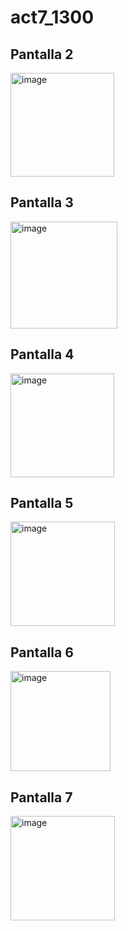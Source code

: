 # act7_1300


## Pantalla 2
<img width="166" alt="image" src="https://github.com/user-attachments/assets/a3761005-9ac6-444a-991a-5a5ad32807f3" />

## Pantalla 3
<img width="171" alt="image" src="https://github.com/user-attachments/assets/f7f6f531-5771-444a-bb4f-0e46982e631b" />

## Pantalla 4
<img width="166" alt="image" src="https://github.com/user-attachments/assets/43ad067c-e3a2-4dac-b03f-7281f6c19c63" />

## Pantalla 5
<img width="167" alt="image" src="https://github.com/user-attachments/assets/eec165b3-7085-4b04-8916-c786e179cd86" />

## Pantalla 6
<img width="160" alt="image" src="https://github.com/user-attachments/assets/957f5615-a0e0-4dd6-9700-e6da1fcedb68" />

## Pantalla 7
<img width="167" alt="image" src="https://github.com/user-attachments/assets/2fdebccd-ecaf-4cae-886e-26c5f32c8d96" />
